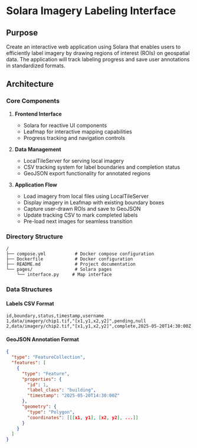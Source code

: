 # Solara Imagery Labeling Interface

## Purpose
Create an interactive web application using Solara that enables users to efficiently label imagery by drawing regions of interest (ROIs) on geospatial data. The application will track labeling progress and save user annotations in standardized formats.

## Architecture

### Core Components
1. **Frontend Interface**
   - Solara for reactive UI components
   - Leafmap for interactive mapping capabilities
   - Progress tracking and navigation controls

2. **Data Management**
   - LocalTileServer for serving local imagery
   - CSV tracking system for label boundaries and completion status
   - GeoJSON export functionality for annotated regions

3. **Application Flow**
   - Load imagery from local files using LocalTileServer
   - Display imagery in Leafmap with existing boundary boxes
   - Capture user-drawn ROIs and save to GeoJSON
   - Update tracking CSV to mark completed labels
   - Pre-load next images for seamless transition

### Directory Structure
```
/
├── compose.yml           # Docker compose configuration
├── Dockerfile            # Docker configuration
├── README.md             # Project documentation
└── pages/                # Solara pages
    └── interface.py     # Map interface
```

### Data Structures

#### Labels CSV Format
```
id,boundary,status,timestamp,username
1,data/imagery/chip1.tif,"[x1,y1,x2,y2]",pending,null
2,data/imagery/chip2.tif,"[x1,y1,x2,y2]",complete,2025-05-20T14:30:00Z
```

#### GeoJSON Annotation Format
```json
{
  "type": "FeatureCollection",
  "features": [
    {
      "type": "Feature",
      "properties": {
        "id": 1,
        "label_class": "building",
        "timestamp": "2025-05-20T14:30:00Z"
      },
      "geometry": {
        "type": "Polygon",
        "coordinates": [[[x1, y1], [x2, y2], ...]]
      }
    }
  ]
}
```